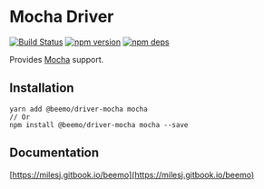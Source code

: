 # Mocha Driver

[![Build Status](https://travis-ci.org/beemojs/beemo.svg?branch=master)](https://travis-ci.org/beemojs/beemo)
[![npm version](https://badge.fury.io/js/%40beemo%2Fdriver-mocha.svg)](https://www.npmjs.com/package/@beemo/driver-mocha)
[![npm deps](https://david-dm.org/beemojs/beemo.svg?path=packages/driver-mocha)](https://www.npmjs.com/package/@beemo/driver-mocha)

Provides [Mocha](https://github.com/facebook/mocha) support.

## Installation

```
yarn add @beemo/driver-mocha mocha
// Or
npm install @beemo/driver-mocha mocha --save
```

## Documentation

[https://milesj.gitbook.io/beemo](https://milesj.gitbook.io/beemo)
